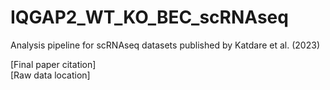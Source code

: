 # IQGAP2_WT_KO_BEC_scRNAseq
Analysis pipeline for scRNAseq datasets published by Katdare et al. (2023)

[Final paper citation] \
[Raw data location]
